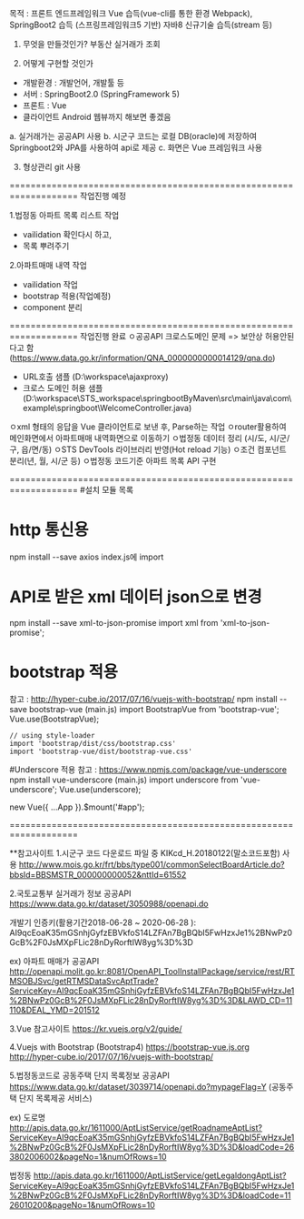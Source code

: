 목적 : 프론트 엔드프레임워크 Vue 습득(vue-cli를 통한 환경 Webpack),
       SpringBoot2 습득 (스프링프레임워크5 기반) 
       자바8 신규기술 습득(stream 등)
       

1. 무엇을 만들것인가?
 부동산 실거래가 조회


2. 어떻게 구현할 것인가
 - 개발환경 : 개발언어, 개발툴 등
 - 서버 : SpringBoot2.0 (SpringFramework 5)
 - 프론트 : Vue
 - 클라이언트 Android 웹뷰까지 해보면 좋겠음

  a. 실거래가는 공공API 사용
  b. 시군구 코드는 로컬 DB(oracle)에 저장하여 Springboot2와 JPA를 사용하여 api로 제공
  c. 화면은 Vue 프레임워크 사용

3. 형상관리 
 git 사용

===================================================================
작업진행 예정

1.법정동 아파트 목록 리스트 작업
 - vailidation 확인다시 하고,
 - 목록 뿌려주기

2.아파트매매 내역 작업
 - vailidation 작업
 - bootstrap 적용(작업예정)
 - component 분리
 


===================================================================
작업진행 완료
ㅇ공공API 크로스도메인 문제 => 보안상 허용안된다고 함(https://www.data.go.kr/information/QNA_0000000000014129/qna.do)
 - URL호출 샘플
   (D:\workspace\ajaxproxy)
 - 크로스 도메인 허용 샘플
   (D:\workspace\STS_workspace\springbootByMaven\src\main\java\com\example\springboot\WelcomeController.java)

ㅇxml 형태의 응답을 Vue 클라이언트로 보낸 후, Parse하는 작업
ㅇrouter활용하여 메인화면에서 아파트매매 내역화면으로 이동하기
ㅇ법정동 데이터 정리 (시/도, 시/군/구, 읍/면/동)
ㅇSTS DevTools 라이브러리 반영(Hot reload 기능)
ㅇ조건 컴포넌트 분리(년, 월, 시/군 등)
ㅇ법정동 코드기준 아파트 목록 API 구현




===================================================================
#설치 모듈 목록

# http 통신용
npm install --save axios
index.js에 import

# API로 받은 xml 데이터 json으로 변경
npm install --save xml-to-json-promise
import xml from 'xml-to-json-promise';

# bootstrap 적용
참고 : http://hyper-cube.io/2017/07/16/vuejs-with-bootstrap/
 npm install --save bootstrap-vue
    (main.js)
    import BootstrapVue from 'bootstrap-vue';
    Vue.use(BootstrapVue);

    // using style-loader
    import 'bootstrap/dist/css/bootstrap.css'
    import 'bootstrap-vue/dist/bootstrap-vue.css'

#Underscore 적용
 참고 : https://www.npmjs.com/package/vue-underscore
  npm install vue-underscore
  (main.js)
  import underscore from 'vue-underscore';
  Vue.use(underscore);
 
  new Vue({
    ...App
  }).$mount('#app');

===================================================================

**참고사이트
1.시군구 코드
  다운로드 파일 중 KIKcd_H.20180122(말소코드포함) 사용
  http://www.mois.go.kr/frt/bbs/type001/commonSelectBoardArticle.do?bbsId=BBSMSTR_000000000052&nttId=61552

2.국토교통부 실거래가 정보 공공API
  https://www.data.go.kr/dataset/3050988/openapi.do

 개발기 인증키(활용기간2018-06-28 ~ 2020-06-28 ):
 AI9qcEoaK35mGSnhjGyfzEBVkfoS14LZFAn7BgBQbI5FwHzxJe1%2BNwPz0GcB%2F0JsMXpFLic28nDyRorftIW8yg%3D%3D

ex) 아파트 매매가 공공API
http://openapi.molit.go.kr:8081/OpenAPI_ToolInstallPackage/service/rest/RTMSOBJSvc/getRTMSDataSvcAptTrade?ServiceKey=AI9qcEoaK35mGSnhjGyfzEBVkfoS14LZFAn7BgBQbI5FwHzxJe1%2BNwPz0GcB%2F0JsMXpFLic28nDyRorftIW8yg%3D%3D&LAWD_CD=11110&DEAL_YMD=201512

3.Vue 참고사이트
https://kr.vuejs.org/v2/guide/

4.Vuejs with Bootstrap (Bootstrap4)
 https://bootstrap-vue.js.org
 http://hyper-cube.io/2017/07/16/vuejs-with-bootstrap/

5.법정동코드로 공동주택 단지 목록정보 공공API
 https://www.data.go.kr/dataset/3039714/openapi.do?mypageFlag=Y (공동주택 단지 목록제공 서비스)

 ex)
 도로명
 http://apis.data.go.kr/1611000/AptListService/getRoadnameAptList?ServiceKey=AI9qcEoaK35mGSnhjGyfzEBVkfoS14LZFAn7BgBQbI5FwHzxJe1%2BNwPz0GcB%2F0JsMXpFLic28nDyRorftIW8yg%3D%3D&loadCode=263802006002&pageNo=1&numOfRows=10

 법정동
 http://apis.data.go.kr/1611000/AptListService/getLegaldongAptList?ServiceKey=AI9qcEoaK35mGSnhjGyfzEBVkfoS14LZFAn7BgBQbI5FwHzxJe1%2BNwPz0GcB%2F0JsMXpFLic28nDyRorftIW8yg%3D%3D&loadCode=1126010200&pageNo=1&numOfRows=10

